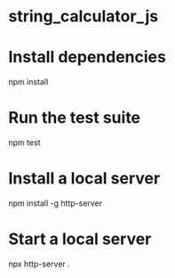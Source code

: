 # string_calculator_js

# Install dependencies
  npm install

# Run the test suite
 npm test

# Install a local server
 npm install -g http-server

# Start a local server
 npx http-server .